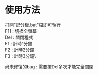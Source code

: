 # 使用方法
打開"記分板.bat"檔即可執行\
F11 : 切換全螢幕\
Del : 關閉程式\
F1 : 計時1分鐘\
F2 : 計時2分鐘\
F3 : 計時3分鐘\

尚未修復的bug : 需要按Del多次才能完全關閉
